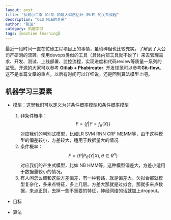 ```yaml
---
layout: post
title: "从最小二乘（OLS）和最大似然估计（MLE）的关系谈起"
description: "OLS MLE的关系"
author: "张波"
category: 机器学习
tags: [machine learning]
---
```


最近一段时间一直在忙碌工程项目上的事情，虽琐碎但也比较充实。了解到了大公司产研测的流转。使用devops类似的工具（具体内部工具就不说了）来去管理需求、开发、测试、上线部署、监控流程，实现进度和代码review等质量一系列的监管。开源的大家可以参考 **Gitlab + Phabircator**. 开发规范可以参考**Git-flow**。这不是本篇文章的重点，以后有时间可以详细说，还是回到算法模型上吧。

## 机器学习三要素
* 模型：这里我们可以定义为非条件概率模型和条件概率模型

  1. 非条件概率： $$F = \lbrace f|Y=f_\theta(X) \}$$ 对应我们的判别式模型，比如LR SVM RNN CRF MEMM等，由于这种模型的偏差较小，方差较大，适用于数据量大的情况
  2. 条件概率：$$F = \{ P| P_\theta(Y|X),\theta \in R^n\}$$ 对应我们的产生式模型，比如 NB HMM等，这种模型偏差大，方差小适用于数据量较小的情况。
  3. 有人问怎么调和这些方差偏差，有一种套路，就是偏差大，欠拟合那就模型复杂化，多来点特征，多上几层。方差大那就是过拟合，那就多来点数据，来点正则，去掉一些不重要的特征，神经网络的话就加上dropout。

* 目标

* 算法


